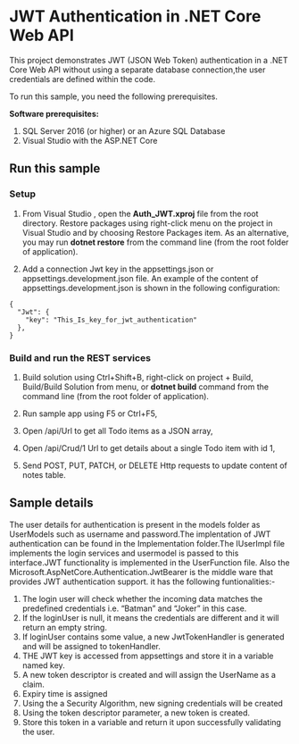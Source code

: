 # JWT Authentication in .NET Core Web API

This project demonstrates JWT (JSON Web Token) authentication in a .NET Core Web API without using a separate database connection,the user credentials are defined within the code.

To run this sample, you need the following prerequisites.

**Software prerequisites:**

1. SQL Server 2016 (or higher) or an Azure SQL Database
2. Visual Studio  with the ASP.NET Core


## Run this sample

### Setup


1. From Visual Studio , open the **Auth_JWT.xproj** file from the root directory. Restore packages using right-click menu on the project in Visual Studio and by choosing Restore Packages item. As an alternative, you may run **dotnet restore** from the command line (from the root folder of application).

3. Add a connection Jwt key in the appsettings.json or appsettings.development.json file. An example of the content of appsettings.development.json is shown in the following configuration:

```
{
  "Jwt": {
    "key": "This_Is_key_for_jwt_authentication"
  },
}
```

### Build and run the REST services

1. Build solution using Ctrl+Shift+B, right-click on project + Build, Build/Build Solution from menu, or **dotnet build** command from the command line (from the root folder of application).

2. Run sample app using F5 or Ctrl+F5,
  1. Open /api/Url to get all Todo items as a JSON array,
  2. Open /api/Crud/1 Url to get details about a single Todo item with id 1,
  3. Send POST, PUT, PATCH, or DELETE Http requests to update content of notes table.

<a name=sample-details></a>

## Sample details

The user details for authentication is present in the models folder as UserModels such as username and password.The implentation of JWT authentication can be found in the Implementation folder.The IUserImpl file implements the login services and usermodel is passed to this interface.JWT functionality is implemented in the UserFunction file. Also the Microsoft.AspNetCore.Authentication.JwtBearer  is the middle ware that provides JWT authentication support.
it has the following funtionalities:-

1. The login user will check whether the incoming data matches the predefined credentials i.e. “Batman” and “Joker” in this case.
2. If the loginUser is null, it means the credentials are different and it will return an empty string.
3. If loginUser contains some value, a new JwtTokenHandler is generated and will be assigned to tokenHandler.
4. THE JWT key is accessed from appsettings and store it in a variable named key.
5. A new token descriptor is created and will assign the UserName as a claim.
6. Expiry time is assigned
7. Using the a Security Algorithm, new signing credentials will be created
8. Using the token descriptor parameter,  a new token is created.
9. Store this token in a variable and return it upon successfully validating the user.


